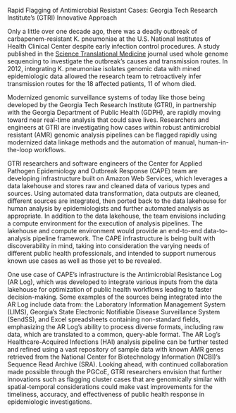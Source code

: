 Rapid Flagging of Antimicrobial Resistant Cases: Georgia Tech Research Institute’s (GTRI) Innovative Approach

Only a little over one decade ago, there was a deadly outbreak of 
carbapenem-resistant K. pneumoniae at the U.S. National Institutes of Health 
Clinical Center despite early infection control procedures. A study published in 
the [Science Translational Medicine](https://www.ncbi.nlm.nih.gov/pmc/articles/PMC3521604/) 
journal used whole genome sequencing to 
investigate the outbreak’s causes and transmission routes. In 2012, 
integrating K. pneumoniae isolates genomic data with mined epidemiologic data 
allowed the research team to retroactively infer transmission routes for the 18 
affected patients, 11 of whom died.

Modernized genomic surveillance systems of today like those being developed by 
the Georgia Tech Research Institute (GTRI), in partnership with the Georgia 
Department of Public Health (GDPH), are rapidly moving toward near real-time 
analysis that could save lives. Researchers and engineers at GTRI are 
investigating how cases within robust antimicrobial resistant (AMR) genomic 
analysis pipelines can be flagged rapidly using modernized data linkage methods 
and the automation of manual, human-in-the-loop workflows.

GTRI researchers and software engineers of the Center for Applied Pathogen 
Epidemiology and Outbreak Response (CAPE) team are developing infrastructure 
built on Amazon Web Services, which leverages a data lakehouse and stores raw 
and cleaned data of various types and sources. Using automated data 
transformation, data outputs are cleaned, different sources are integrated, 
then ported back to the data lakehouse for human analysis by epidemiologists and 
further automated analysis as appropriate. In addition to the data lakehouse, 
the team envisions including a compute environment for the execution of analysis 
pipelines. The lakehouse and compute environment would provide an end-to-end 
data-to-analysis pipeline framework. The CAPE infrastructure is being built with 
discoverability in mind, taking into consideration the varying needs of 
different public health professionals, and intended to support numerous known 
use cases as well as those yet to be revealed.

One use case of CAPE’s infrastructure is the Antimicrobial Resistance Log (AR 
Log), which was developed to integrate various inputs from the data lakehouse 
for optimization of public health workflows leading to faster decision-making. 
Some examples of the sources being integrated into the AR Log include data 
from: the Laboratory Information Management System (LIMS), Georgia’s State 
Electronic Notifiable Disease Surveillance System (SendSS), and Excel 
spreadsheets containing non-standard fields, emphasizing the AR Log’s ability to 
process diverse formats, including raw data, which are translated to a common, 
query-able format. The AR Log’s Healthcare-Acquired Infections (HAI) analysis 
pipeline can be further tested and refined using a vast repository of sample 
data with known AMR genes retrieved from the National Center for Biotechnology 
Information (NCBI)’s Sequence Read Archive (SRA). Looking ahead, with continued 
collaboration made possible through the PGCoE, GTRI researchers envision that 
further innovations such as flagging cluster cases that are genomically similar 
with spatial-temporal considerations could make vast improvements for the 
timeliness, accuracy, and effectiveness of public health response in 
epidemiologic investigations.
